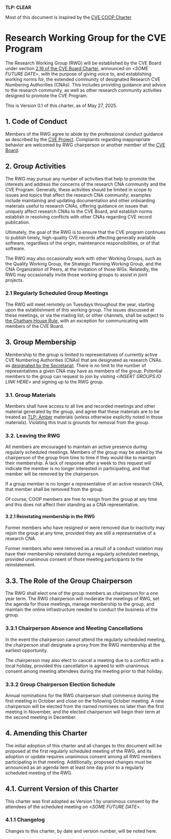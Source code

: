 **TLP: CLEAR**

Most of this document is inspired by the [CVE COOP Charter](https://bit.ly/2WZzcBx)
# Research Working Group for the CVE Program

The Research Working Group (RWG) will be established by the CVE Board under section [2.16 of the CVE Board Charter](http://cve.mitre.org/community/board/charter.html#working_groups), announced on <*SOME FUTURE DATE*>, with the purpose of giving voice to, and establishing working norms for, the extended community of designated Research CVE Numbering Authorities (CNAs). This includes providing guidance and advice to the research community, as well as other research community activities designed to promote the CVE Program.

This is Version 0.1 of this charter, as of May 27, 2025.

## 1. Code of Conduct

Members of the RWG agree to abide by the professional conduct guidance as described by the [CVE Project](https://www.cve.org/ResourcesSupport/AllResources/ProfessionalCodeOfConduct). Complaints regarding inappropriate behavior are welcomed by RWG chairperson or another member of the [CVE Board](https://cve.mitre.org/community/board/index.html#current_members).

## 2. Group Activities

The RWG may pursue any number of activities that help to promote the interests and address the concerns of the research CNA community and the CVE Program. Generally, these activities should be limited in scope to issues and topics that affect the research CNA community; examples include maintaining and updating documentation and other onboarding materials useful to research CNAs, offering guidance on issues that uniquely affect research CNAs to the CVE Board, and establish norms establish in resolving conflicts with other CNAs regarding CVE record publication.

Ultimately, the goal of the RWG is to ensure that the CVE program continues to publish timely, high-quality CVE records affecting generally available software, regardless of the origin, maintenance responsibilities, or  of that software.

The RWG may also occasionally work with other Working Groups, such as the Quality Working Group, the Strategic Planning Working Group, and the CNA Organization of Peers, at the invitation of those WGs. Relatedly, the RWG may occasionally invite those working groups to assist in joint projects.

### 2.1 Regularly Scheduled Group Meetings

The RWG will meet remotely on Tuesdays throughout the year, starting upon the establishment of this working group. The issues discussed at these meetings, or via the mailing list, or other channels, shall be subject to [the Chatham House Rule](https://en.wikipedia.org/wiki/Chatham_House_Rule#The_rule), with an exception for communicating with members of the CVE Board.

## 3. Group Membership

Membership to the group is limited to representatives of currently active CVE Numbering Authorities (CNAs) that are designated as research CNAs. as [designated by the Secretariat](https://www.cve.org/ProgramOrganization/CNAs). There is no limit to the number of representatives a given CNA may have as members of the group. Potential members to the group can request to join by visiting <*INSERT GROUPS.IO LINK HERE*> and signing up to the RWG group.
### 3.1. Group Materials

Members shall have access to all live and recorded meetings and other material generated by the group, and agree that these materials are to be treated as [TLP: Amber](https://www.us-cert.gov/tlp) materials (unless otherwise explicitly noted in those materials). Violating this trust is grounds for removal from the group.
### 3.2. Leaving the RWG

All members are encouraged to maintain an active presence during regularly scheduled meetings. Members of the group may be asked by the chairperson of the group from time to time if they would like to maintain their membership. A lack of response after a week to this request will indicate the member is no longer interested in participating, and that member will be removed by the chairperson.

If a group member is no longer a representative of an active research CNA, that member shall be removed from the group.

Of course, COOP members are free to resign from the group at any time and this does not affect their standing as a CNA representative.

#### 3.2.1 Reinstating membership in the RWG

Former members who have resigned or were removed due to inactivity may rejoin the group at any time, provided they are still a representative of a research CNA.

Former members who were removed as a result of a conduct violation may have their membership reinstated during a regularly scheduled meetings, provided unanimous consent of those meeting participants to the reinstatement.

## 3.3. The Role of the Group Chairperson

The RWG shall elect one of the group members as chairperson for a one year term. The RWG chairperson will moderate the meetings of RWG, set the agenda for those meetings, manage membership to the group, and maintain the online infrastructure needed to conduct the business of the group.

### 3.3.1 Chairperson Absence and Meeting Cancellations

In the event the chairperson cannot attend the regularly scheduled meeting, the chairperson shall designate a proxy from the RWG membership at the earliest opportunity.

The chairperson may also elect to cancel a meeting due to a conflict with a local holiday, provided this cancellation is agreed to with unanimous consent among meeting attendees during the meeting prior to that holiday.

### 3.3.2 Group Chairperson Election Schedule

Annual nominations for the RWG chairperson shall commence during the first meeting in October and close on the following October meeting. A new chairperson will be elected from the named nominees no later than the first meeting in November, and the elected chairperson will begin their term at the second meeting in December.
## 4. Amending this Charter

The initial adoption of this charter and all changes to this document will be proposed at the first regularly scheduled meeting of the RWG, and its adoption or update requires unanimous consent among all RWG members participating in that meeting. Additionally, proposed changes must be announced as an agenda item at least one day prior to a regularly scheduled meeting of the RWG.

## 4.1. Current Version of this Charter

This charter was first adopted as Version 1 by unanimous consent by the attendees of the scheduled meeting on <*SOME FUTURE DATE*>.

### 4.1.1 Changelog

Changes to this charter, by date and version number, will be noted here.
